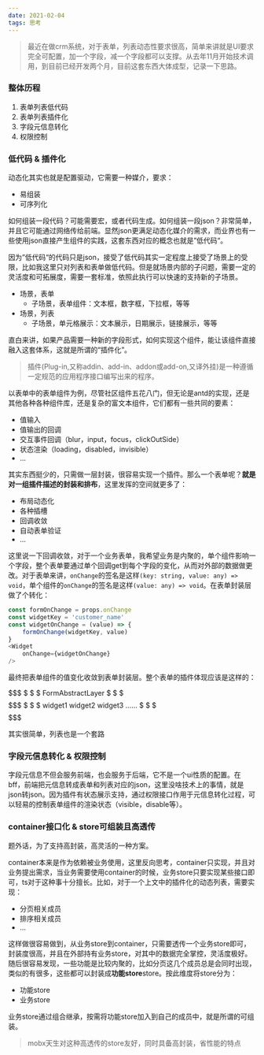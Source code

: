 ```yaml
---
date: 2021-02-04
tags: 思考
---
```


> 最近在做crm系统，对于表单，列表动态性要求很高，简单来讲就是UI要求完全可配置，加一个字段，减一个字段都可以支撑。从去年11月开始技术调用，到目前已经开发两个月，目前这套东西大体成型，记录一下思路。

### 整体历程

1. 表单列表低代码
2. 表单列表插件化
3. 字段元信息转化
4. 权限控制

### 低代码 & 插件化

动态化其实也就是配置驱动，它需要一种媒介，要求：

- 易组装
- 可序列化

如何组装一段代码？可能需要宏，或者代码生成。如何组装一段json？非常简单，并且它可能通过网络传给前端。显然json更满足动态化媒介的需求，而业界也有一些使用json直接产生组件的实践，这套东西对应的概念也就是”低代码“。

因为”低代码“的代码只是json，接受了低代码其实一定程度上接受了场景上的受限，比如我这里只对列表和表单做低代码。但是就场景内部的子问题，需要一定的灵活度和可拓展度，需要一套标准，依照此执行可以快速的支持新的子场景。

- 场景，表单
    - 子场景，表单组件：文本框，数字框，下拉框，等等
- 场景，列表
    - 子场景，单元格展示：文本展示，日期展示，链接展示，等等

直白来讲，如果产品需要一种新的字段形式，如何实现这个组件，能让该组件直接融入这套体系，这就是所谓的“插件化”。

> 插件(Plug-in,又称addin、add-in、addon或add-on,又译外挂)是一种遵循一定规范的应用程序接口编写出来的程序。

以表单中的表单组件为例，尽管社区组件五花八门，但无论是antd的实现，还是其他各种各种组件库，还是复杂的富文本组件，它们都有一些共同的要素：

- 值输入
- 值输出的回调
- 交互事件回调（blur，input，focus，clickOutSide）
- 状态渲染（loading，disabled，invisible）
- ...

其实东西挺少的，只需做一层封装，很容易实现一个插件。那么一个表单呢？**就是对一组插件描述的封装和排布**，这里发挥的空间就更多了：

- 布局动态化
- 各种插槽
- 回调收敛
- 自动表单验证
- ...

这里说一下回调收敛，对于一个业务表单，我希望业务是内聚的，单个组件影响一个字段，整个表单要通过单个回调get到每个字段的变化，从而对外部的数据做更改。对于表单来讲，`onChange`的签名是这样`(key: string, value: any) => void`，单个组件的`onChange`的签名是这样`(value: any) => void`。在表单封装层做了个转化：

```js
const formOnChange = props.onChange
const widgetKey = 'customer_name'
const widgetOnChange = (value) => {
    formOnChange(widgetKey, value)
}
<Widget
    onChange={widgetOnChange}
/>
```

最终把表单组件的值变化收敛到表单封装层。整个表单的插件体现应该是这样的：

$$$$$$$$$$$$$$$$$$$$$$$$$$$$$$$$$$$$$$$
$                                     $
$          FormAbstractLayer          $
$                                     $
$$$$$$$$$$$$$$$$$$$$$$$$$$$$$$$$$$$$$$$
$                                     $
$ widget1  widget2  widget3  ......   $
$                                     $
$$$$$$$$$$$$$$$$$$$$$$$$$$$$$$$$$$$$$$$

其实很简单，列表也是一个套路

### 字段元信息转化 & 权限控制

字段元信息不但会服务前端，也会服务于后端，它不是一个ui性质的配置。在bff，前端把元信息转成表单和列表对应的json，这里没啥技术上的事情，就是json转json。因为插件有状态展示支持，通过权限接口作用于元信息转化过程，可以轻易的控制表单组件的渲染状态（visible，disable等）。

### container接口化 & store可组装且高透传

题外话，为了支持高封装，高灵活的一种方案。

container本来是作为依赖被业务使用，这里反向思考，container只实现，并且对业务提出需求，当业务需要使用container的时候，业务store只要实现某些接口即可，ts对于这种事十分擅长。比如，对于一个上文中的插件化的动态列表，需要实现：

- 分页相关成员
- 排序相关成员
- ...

这样做很容易做到，从业务store到container，只需要透传一个业务store即可，封装度很高，并且在外部持有业务store，对其中的数据完全掌控，灵活度极好。随后很容易发现，一些功能是比较内聚的，比如分页这几个成员总是会同时出现，类似的有很多，这些都可以封装成**功能store**store。按此维度将store分为：

- 功能store
- 业务store

业务store通过组合继承，按需将功能store加入到自己的成员中，就是所谓的可组装。

> mobx天生对这种高透传的store友好，同时具备高封装，省性能的特点
